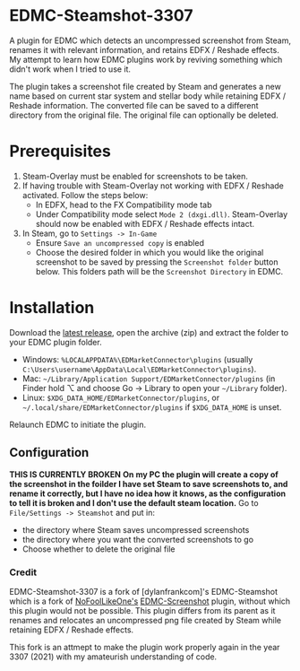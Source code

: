 # EDMC-Steamshot-3307
A plugin for EDMC which detects an uncompressed screenshot from Steam, renames it with relevant information, and retains EDFX / Reshade effects.
My attempt to learn how EDMC plugins work by reviving something which didn't work when I tried to use it.

The plugin takes a screenshot file created by Steam and generates a new name based on current star system and stellar body while retaining EDFX / Reshade information. 
The converted file can be saved to a different directory from the original file. The original file can optionally be deleted. 

# Prerequisites
1. Steam-Overlay must be enabled for screenshots to be taken.
2. If having trouble with Steam-Overlay not working with EDFX / Reshade activated. Follow the steps below:
	* In EDFX, head to the FX Compatibility mode tab
	* Under Compatibility mode select `Mode 2 (dxgi.dll)`. Steam-Overlay should now be enabled with EDFX / Reshade effects intact. 
3. In Steam, go to `Settings -> In-Game`
	* Ensure `Save an uncompressed copy` is enabled 
	* Choose the desired folder in which you would like the original screenshot to be saved by pressing the `Screenshot folder` button below. This folders path will be the `Screenshot Directory` in EDMC.

# Installation

Download the [latest release](https://github.com/dylanfrankcom/EDMC-Steamshot/releases/latest), open the archive (zip) and extract the folder to your EDMC plugin folder.

* Windows: `%LOCALAPPDATA%\EDMarketConnector\plugins` (usually `C:\Users\username\AppData\Local\EDMarketConnector\plugins`).
* Mac: `~/Library/Application Support/EDMarketConnector/plugins` (in Finder hold ⌥ and choose Go &rarr; Library to open your `~/Library` folder).
* Linux: `$XDG_DATA_HOME/EDMarketConnector/plugins`, or `~/.local/share/EDMarketConnector/plugins` if `$XDG_DATA_HOME` is unset.

Relaunch EDMC to initiate the plugin.

## Configuration
**THIS IS CURRENTLY BROKEN**
**On my PC the plugin will create a copy of the screenshot in the foilder I have set Steam to save screenshots to, and rename it correctly, but I have no idea how it knows, as the configuration to tell it is broken and I don't use the default steam location.**
Go to `File/Settings -> Steamshot` and put in: 
* the directory where Steam saves uncompressed screenshots
* the directory where you want the converted screenshots to go
* Choose whether to delete the original file


### Credit
EDMC-Steamshot-3307 is a fork of [dylanfrankcom]'s EDMC-Steamshot which is a fork of [NoFoolLikeOne's](https://github.com/NoFoolLikeOne) [EDMC-Screenshot](https://github.com/NoFoolLikeOne/EDMC-Screenshot) plugin, without which this plugin would not be possible. This plugin differs from its parent as it renames and relocates an uncompressed png file created by Steam while retaining EDFX / Reshade effects. 

This fork is an attmept to make the plugin work properly again in the year 3307 (2021) with my amateurish understanding of code.
